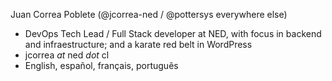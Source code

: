 Juan Correa Poblete
(@jcorrea-ned / @pottersys everywhere else)

- DevOps Tech Lead / Full Stack developer at NED, with focus in backend and infraestructure; and a karate red belt in WordPress
- jcorrea *at* ned *dot* cl
- English, español, français, português
